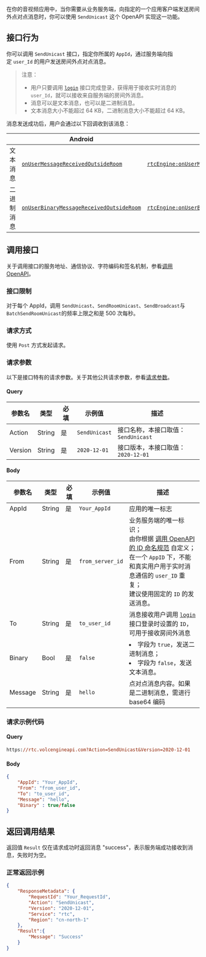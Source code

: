 在你的音视频应用中，当你需要从业务服务端，向指定的一个应用客户端发送房间外点对点消息时，你可以使用 `SendUnicast` 这个 OpenAPI 实现这一功能。

## 接口行为

你可以调用 `SendUnicast` 接口，指定你所属的 `AppId`，通过服务端向指定 `user_Id` 的用户发送房间外点对点消息。

> 注意：
> * 用户只要调用 [`login`](Android-api.md#login) 接口完成登录，获得用于接收实时消息的 `user_Id`，就可以接收来自服务端的房间外消息。
> * 消息可以是文本消息，也可以是二进制消息。
> * 文本消息大小不能超过 64 KB，二进制消息大小不能超过 64 KB。

消息发送成功后，用户会通过以下回调收到该消息：

| | Android | iOS | Windows |
| --- | --- | --- | --- |
| 文本消息 | [`onUserMessageReceivedOutsideRoom`](Android-callback#onusermessagereceivedoutsideroom) | [`rtcEngine:onUserMessageReceivedOutsideRoom:message`](iOS-callback#rtcengine-onusermessagereceivedoutsideroom-message) | [`OnUserMessageReceivedOutsideRoom`](Windows-callback.md#onusermessagereceivedoutsideroom) |
| 二进制消息 | [`onUserBinaryMessageReceivedOutsideRoom`](Android-callback#onuserbinarymessagereceivedoutsideroom) | [`rtcEngine:onUserBinaryMessageReceivedOutsideRoom:message`](iOS-callback#rtcengine-onuserbinarymessagereceivedoutsideroom-message) | [`OnUserBinaryMessageReceivedOutsideRoom`](Windows-callback.md#onuserbinarymessagereceivedoutsideroom) |


## 调用接口

关于调用接口的服务地址、通信协议、字符编码和签名机制，参看[调用 OpenAPI](69828)。
### 接口限制

对于每个 AppId，调用 `SendUnicast`、`SendRoomUnicast`、`SendBroadcast`与`BatchSendRoomUnicast`的频率上限之和是 500 次每秒。
### 请求方式

使用 `Post` 方式发起请求。

### 请求参数

以下是接口特有的请求参数。关于其他公共请求参数，参看[请求参数](69828.md#requestparameters)。

#### Query

| 参数名 | 类型 | 必填 | 示例值 | 描述 |
| --- | --- | --- | --- | --- |
| Action | String | 是 | `SendUnicast` |接口名称，本接口取值：`SendUnicast` |
| Version | String | 是 | `2020-12-01` | 接口版本，本接口取值：`2020-12-01` |


#### Body

| 参数名 | 类型 | 必填 | 示例值 | 描述 |
| --- | --- | --- | --- | --- |
| AppId | String | 是 | `Your_AppId` | 应用的唯一标志  |
| From | String | 是 | `from_server_id`<br> | 业务服务端的唯一标识；<br>由你根据 [调用 OpenAPI 的 ID 命名规范](69828.md#taskid) 自定义；<br>在一个 `AppID` 下，不能和真实用户用于实时消息通信的 `user_ID` 重复；<br>建议使用固定的 `ID` 的发送消息。 |
| To | String | 是 | `to_user_id` | 消息接收用户调用 [`login`](Android-api.md#login) 接口登录时设置的 `ID`，可用于接收房间外消息 |
| Binary | Bool | 是 | `false` | <li>字段为 `true`，发送二进制消息；</li><li>字段为 `false`，发送文本消息。</li> |
| Message | String | 是 | `hello` | 点对点消息内容。如果是二进制消息，需进行 base64 编码 |


### 请求示例代码

#### Query

```postscript
https://rtc.volcengineapi.com?Action=SendUnicast&Version=2020-12-01
```

#### Body

```json
{
    "AppId": "Your_AppId",
    "From": "from_user_id",
    "To": "to_user_id",
    "Message": "hello",
    "Binary" : true/false
}
```

## 返回调用结果

返回值 `Result` 仅在请求成功时返回消息 "success"，表示服务端成功接收到消息，失败时为空。

### 正常返回示例

```json
{
    "ResponseMetadata": {
        "RequestId": "Your_RequestId",
        "Action": "SendUnicast",
        "Version": "2020-12-01",
        "Service": "rtc",
        "Region": "cn-north-1"
    },
    "Result":{
        "Message": "Success"
    }
}
```